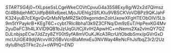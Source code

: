 $START$SG4j0+fXLpseSsLCgeWkeCOVtCpvuG4a35S8Exy8g/W2x2d7QImszO/4B8djehMCUdfpB6Rx6jeeLMjoJUEhIg2SfLKtu9VBSCKVoVDBPz9QKJahFK324yuB7cEXgvQvQrMsN1pMRZSk09xgomdmZolrUxowXFgHTEObOIV/5Lb9m5tYPaykrB+KEgT6C+cybt7RIc8bha13k9Z3CFNq/Dm9zEuT/HpPexKG4Mv2yuDaFC3h4LXVID9QB1bJzUqGUtCjXvIH2ApwHC+mNems2Xa2vlmQY7QZDJLnbjspECw7JdZzy8ZY00tSyfA8mVOuKJKcA3RcrU/tObdbSmx/pGVrGxDmcUUiGE49dijWcvvW2i5BvVcnBIaMmxEu3NVWay4ReNcFhJsfbqZ3r2/2UzdyIuBhqSTFkc2cJ+oWPtQ=$END$